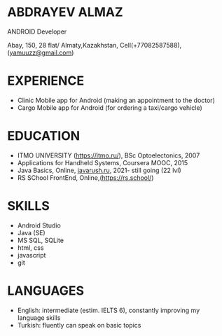 # **ABDRAYEV ALMAZ**
ANDROID Developer

Abay, 150, 28 flat/ Almaty,Kazakhstan, Cell(+77082587588),(yamuuzz@gmail.com)

# **EXPERIENCE**
* Clinic Mobile app for Android (making an appointment to the doctor)
* Cargo Mobile app for Android (for ordering a taxi/cargo vehicle)

# **EDUCATION**
 * ITMO UNIVERSITY (https://itmo.ru/), BSc Optoelectonics, 2007
 * Applications for Handheld Systems, Coursera MOOC, 2015
 * Java Basics, Online, [javarush.ru](www.javarush.ru), 2021- still going (22 lvl)
 * RS SChool FrontEnd, Online,(https://rs.school/)
 
# **SKILLS**
 * Android Studio
 * Java (SE)
 * MS SQL, SQLite
 * html, css
 * javascript
 * git
 
# **LANGUAGES**
 * English: intermediate (estim. IELTS 6), constantly improving my language skills
 * Turkish: fluently can speak on basic topics
